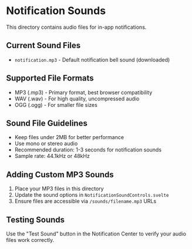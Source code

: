 # Notification Sounds

This directory contains audio files for in-app notifications.

## Current Sound Files
- `notification.mp3` - Default notification bell sound (downloaded)

## Supported File Formats
- MP3 (.mp3) - Primary format, best browser compatibility
- WAV (.wav) - For high quality, uncompressed audio  
- OGG (.ogg) - For smaller file sizes

## Sound File Guidelines
- Keep files under 2MB for better performance
- Use mono or stereo audio
- Recommended duration: 1-3 seconds for notification sounds
- Sample rate: 44.1kHz or 48kHz

## Adding Custom MP3 Sounds
1. Place your MP3 files in this directory
2. Update the sound options in `NotificationSoundControls.svelte`
3. Ensure files are accessible via `/sounds/filename.mp3` URLs

## Testing Sounds
Use the "Test Sound" button in the Notification Center to verify your audio files work correctly.